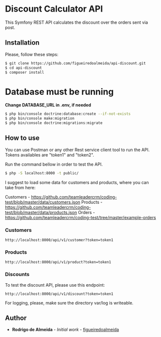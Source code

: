 Discount Calculator API
=======================

This Symfony REST API calculates the discount over the orders sent via post.


Installation
------------
Please, follow these steps:
```sh
$ git clone https://github.com/figueiredoalmeida/api-discount.git
$ cd api-discount
$ composer install
```

# Database must be running

**Change DATABASE_URL in .env, if needed**

```sh
$ php bin/console doctrine:database:create --if-not-exists
$ php bin/console make:migration
$ php bin/console doctrine:migrations:migrate
```

How to use
------------
You can use Postman or any other Rest service client tool to run the API.
Tokens availables are "token1" and "token2".

Run the command bellow in order to test the API.
```sh
$ php -S localhost:8000 -t public/
```

I suggest to load some data for customers and products, where you can take from here:

Customers - https://github.com/teamleadercrm/coding-test/blob/master/data/customers.json
Products - https://github.com/teamleadercrm/coding-test/blob/master/data/products.json
Orders - https://github.com/teamleadercrm/coding-test/tree/master/example-orders

### Customers
```
http://localhost:8000/api/v1/customer?token=token1
```
### Products
```
http://localhost:8000/api/v1/product?token=token1
```
### Discounts
To test the discount API, please use this endpoint:
```
http://localhost:8000/api/v1/discount?token=token1
```

For logging, please, make sure the directory var/log is writeable.

## Author
* **Rodrigo de Almeida** - *Initial work* - [figueiredoalmeida](https://github.com/figueiredoalmeida)
